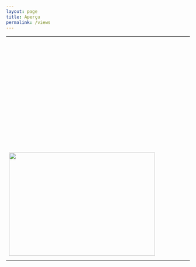 ```yaml
---
layout: page
title: Aperçu
permalink: /views
---
```


<body>
  <table>
    <tr>
      <td>
        <div  id="container" style=";justify-content:center;align-items:center;width: 400px;height: 300px">
        </div>
      </td>
      <td>
        <div  id="container2" style="justify-content:center;align-items:center;width: 400px;height: 300px">
        </div>
      </td>
    </tr>
    <tr>
      <td>
        <div style="justify-content:center;align-items:center;width: 400px;height: 283px">
          <img style="width:400px;height:283px;" src="../assets/img/pano1-1_stitch2.jpg "/>
        </div>
      </td>
      <td>
        <div id="gltf" style="justify-content:center;align-items:center;width: 400px;height: 300px">
      </div>
      </td>
    </tr>
  </table>
  <script src="../assets/js/script.js" type="module"></script>
</body>
